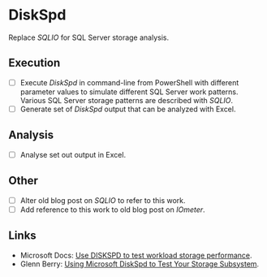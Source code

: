 # DiskSpd

Replace *SQLIO* for SQL Server storage analysis.

## Execution

- [ ] Execute *DiskSpd* in command-line from PowerShell with different parameter values to simulate different SQL Server work patterns. Various SQL Server storage patterns are described with *SQLIO*.
- [ ] Generate set of *DiskSpd* output that can be analyzed with Excel.

## Analysis

- [ ] Analyse set out output in Excel.

## Other

- [ ] Alter old blog post on *SQLIO* to refer to this work.
- [ ] Add reference to this work to old blog post on *IOmeter*.

## Links

- Microsoft Docs: [Use DISKSPD to test workload storage performance](https://docs.microsoft.com/en-us/azure-stack/hci/manage/diskspd-overview).
- Glenn Berry: [Using Microsoft DiskSpd to Test Your Storage Subsystem](https://sqlperformance.com/2015/08/io-subsystem/diskspd-test-storage).
